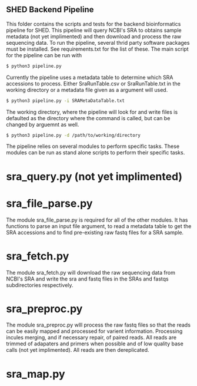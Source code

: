 ## SHED Backend Pipeline

This folder contains the scripts and tests for the backend bioinformatics pipeline for SHED.  This pipeline will query NCBI's SRA to obtains sample metadata (not yet implimented) and then download and process the raw sequencing data.  To run the pipeline, several thrid party software packages must be installed.  See requirements.txt for the list of these.  The main script for the pipeline can be run with 
```bash
$ python3 pipeline.py
```
Currently the pipeline uses a metadata table to determine which SRA accessions to process.  Either SraRunTable.csv or SraRunTable.txt in the working directory or a metadata file given as a argument will used.
```bash
$ python3 pipeline.py -i SRAMetaDataTable.txt
```
The working directory, where the pipeline will look for and write files is defaulted as the directory where the command is called, but can be changed by arguemnt as well.
```bash
$ python3 pipeline.py -d /path/to/working/directory
```
The pipeline relies on several modules to perform specific tasks.  These modules can be run as stand alone scripts to perform their specific tasks.

# sra_query.py (not yet implimented)

# sra_file_parse.py

The module sra_file_parse.py is required for all of the other modules.  It has functions to parse an input file argument, to read a metadata table to get the SRA accessions and to find pre-existing raw fastq files for a SRA sample.

# sra_fetch.py

The module sra_fetch.py will download the raw sequencing data from NCBI's SRA and write the sra and fastq files in the SRAs and fastqs subdirectories respectively.

# sra_preproc.py

The module sra_preproc.py wlll process the raw fastq files so that the reads can be easily mapped and processed for varient information.  Processing incules merging, and if necessary repair, of paired reads.  All reads are trimmed of adapaters and primers when possible and of low quality base calls (not yet implimented).  All reads are then dereplicated. 

# sra_map.py 
